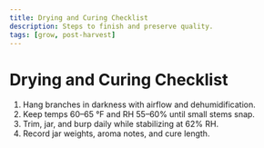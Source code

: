 ```yaml
---
title: Drying and Curing Checklist
description: Steps to finish and preserve quality.
tags: [grow, post-harvest]
---
```


# Drying and Curing Checklist

1. Hang branches in darkness with airflow and dehumidification.
2. Keep temps 60–65 °F and RH 55–60% until small stems snap.
3. Trim, jar, and burp daily while stabilizing at 62% RH.
4. Record jar weights, aroma notes, and cure length.
